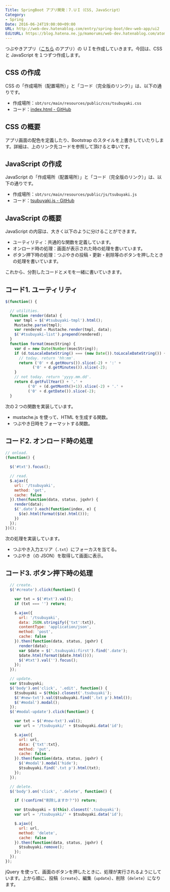 ```yaml
---
Title: SpringBoot アプリ開発：7.ＵＩ（CSS, JavaScript）
Category:
- Spring
Date: 2016-06-24T19:00:00+09:00
URL: http://web-dev.hatenablog.com/entry/spring-boot/dev-web-app/ui2
EditURL: https://blog.hatena.ne.jp/mamorums/web-dev.hatenablog.com/atom/entry/10328749687179185878
---
```


つぶやきアプリ（[こちら](/entry/spring-boot/dev-web-app/overview) のアプリ）の ＵＩを作成していきます。今回は、CSS と JavaScript を１つずつ作成します。


## CSS の作成
CSS の「作成場所（配置場所）」と「コード（完全版のリンク）」は、以下の通りです。

- 作成場所：`sbt/src/main/resources/public/css/tsubuyaki.css`
- コード：[index.html - GitHub](https://github.com/mamorum/blog/blob/master/code/sbt/src/main/resources/public/css/tsubuyaki.css) 


## CSS の概要
アプリ画面の配色を定義したり、Bootstrap のスタイルを上書きしていたりします。詳細は、上のリンク先コードを参照して頂けると幸いです。


## JavaScript の作成
JavaScript の「作成場所（配置場所）」と「コード（完全版のリンク）」は、以下の通りです。

- 作成場所：`sbt/src/main/resources/public/js/tsubuyaki.js`
- コード：[tsubuyaki.js - GitHub](https://github.com/mamorum/blog/blob/master/code/sbt/src/main/resources/public/js/tsubuyaki.js) 


## JavaScript の概要
JavaScript の内容は、大きく以下のように分けることができます。

- ユーティリティ：共通的な関数を定義しています。
- オンロード時の処理：画面が表示された時の処理を書いています。
- ボタン押下時の処理：つぶやきの投稿・更新・削除等のボタンを押したときの処理を書いています。

これから、分割したコードとメモを一緒に書いていきます。


## コード1. ユーティリティ
```javascript
$(function() {

  // utilities.
  function render(data) {
    var tmpl = $('#tsubuyaki-tmpl').html();
    Mustache.parse(tmpl);
    var rendered = Mustache.render(tmpl, data);
    $('#tsubuyaki-list').prepend(rendered);
  }
  function format(msecString) {
    var d = new Date(Number(msecString));
    if (d.toLocaleDateString() === (new Date()).toLocaleDateString()) {
      // today. return 'hh:mm'.
      return ('0' + d.getHours()).slice(-2) + ':' +
            ('0' + d.getMinutes()).slice(-2);
    }
    // not today. return 'yyyy.mm.dd'.
    return d.getFullYear() + '.' +
          ('0' + (d.getMonth()+1)).slice(-2) + '.' +
          ('0' + d.getDate()).slice(-2);
  }
```

次の２つの関数を実装しています。

- mustache.js を使って、HTML を生成する関数。
- つぶやき日時をフォーマットする関数。


## コード2. オンロード時の処理
```javascript
// onload.
(function() {

  $('#txt').focus();

  // read.
  $.ajax({
    url: '/tsubuyaki',
    method: 'get',
    cache: false
  }).then(function(data, status, jqxhr) {
    render(data);
    $('.date').each(function(index, e) {
      $(e).html(format($(e).html()));
    })
  });
})();
```

次の処理を実装しています。

- つぶやき入力エリア（`.txt`）にフォーカスを当てる。
- つぶやき（の JSON）を取得して画面に表示。


## コード3. ボタン押下時の処理
```javascript
  // create.
  $('#create').click(function() {

    var txt = $('#txt').val();
    if (txt === '') return;

    $.ajax({
      url: '/tsubuyaki',
      data: JSON.stringify({'txt':txt}),
      contentType: 'application/json',
      method: 'post',
      cache: false
    }).then(function(data, status, jqxhr) {
      render(data);
      var $date = $('.tsubuyaki:first').find('.date');
      $date.html(format($date.html()));
      $('#txt').val('').focus();
    });
  });

  // update.
  var $tsubuyaki;
  $('body').on('click', '.edit', function() {
    $tsubuyaki = $(this).closest('.tsubuyaki');
    $('#new-txt').val($tsubuyaki.find('.txt p').html());
    $('#modal').modal();
  });
  $('#modal-update').click(function() {

    var txt = $('#new-txt').val();
    var url = '/tsubuyaki/' + $tsubuyaki.data('id');

    $.ajax({
      url: url,
      data: {'txt':txt},
      method: 'put',
      cache: false
    }).then(function(data, status, jqxhr) {
      $('#modal').modal('hide');
      $tsubuyaki.find('.txt p').html(txt);
    });
  });

  // delete.
  $('body').on('click', '.delete', function() {

    if (!confirm("削除しますか？")) return;

    var $tsubuyaki = $(this).closest('.tsubuyaki');
    var url = '/tsubuyaki/' + $tsubuyaki.data('id');

    $.ajax({
      url: url,
      method: 'delete',
      cache: false
    }).then(function(data, status, jqxhr) {
      $tsubuyaki.remove();
    });
  });
});
```

jQuery を使って、画面のボタンを押したときに、処理が実行されるようにしています。上から順に、投稿（`create`）、編集（`update`）、削除（`delete`）になります。


